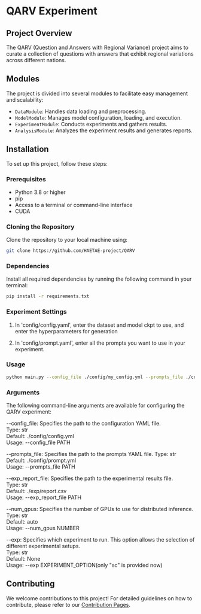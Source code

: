 # QARV Experiment

## Project Overview
The QARV (Question and Answers with Regional Variance) project aims to curate a collection of questions with answers that exhibit regional variations across different nations.

## Modules
The project is divided into several modules to facilitate easy management and scalability:
- `DataModule`: Handles data loading and preprocessing.
- `ModelModule`: Manages model configuration, loading, and execution.
- `ExperimentModule`: Conducts experiments and gathers results.
- `AnalysisModule`: Analyzes the experiment results and generates reports.

## Installation
To set up this project, follow these steps:

### Prerequisites
- Python 3.8 or higher
- pip
- Access to a terminal or command-line interface
- CUDA 

### Cloning the Repository
Clone the repository to your local machine using:

```bash
git clone https://github.com/HAETAE-project/QARV
```
### Dependencies
Install all required dependencies by running the following command in your terminal:

```bash
pip install -r requirements.txt
```

### Experiment Settings
1. In 'config/config.yaml', enter the dataset and model ckpt to use, and enter the hyperparameters for generation  

2. In 'config/prompt.yaml', enter all the prompts you want to use in your experiment.  


### Usage 

```bash
python main.py --config_file ./config/my_config.yml --prompts_file ./config/my_prompts.yml --exp_report_file ./exp/my_results.csv --num_gpus "auto" --exp sc
```

### Arguments
The following command-line arguments are available for configuring the QARV experiment:

--config_file: Specifies the path to the configuration YAML file.  
Type: str  
Default: ./config/config.yml  
Usage: --config_file PATH  

--prompts_file: Specifies the path to the prompts YAML file.
Type: str  
Default: ./config/prompt.yml  
Usage: --prompts_file PATH  

--exp_report_file: Specifies the path to the experimental results file.  
Type: str  
Default: ./exp/report.csv  
Usage: --exp_report_file PATH  

--num_gpus: Specifies the number of GPUs to use for distributed inference.  
Type: str  
Default: auto  
Usage: --num_gpus NUMBER  

--exp: Specifies which experiment to run. This option allows the selection of different experimental setups.  
Type: str  
Default: None  
Usage: --exp EXPERIMENT_OPTION(only "sc" is provided now)  

## Contributing

We welcome contributions to this project! For detailed guidelines on how to contribute, please refer to our [Contribution Pages](https://github.com/guijinSON/QARV/tree/main).


